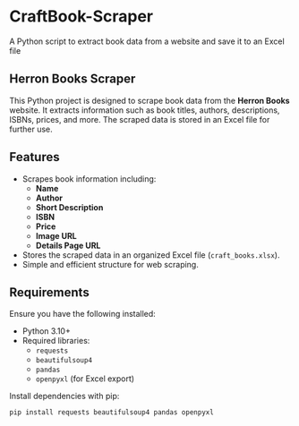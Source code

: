 # CraftBook-Scraper
A Python script to extract book data from a website and save it to an Excel file

## Herron Books Scraper

This Python project is designed to scrape book data from the **Herron Books** website. It extracts information such as book titles, authors, descriptions, ISBNs, prices, and more. The scraped data is stored in an Excel file for further use.

## Features

- Scrapes book information including:
  - **Name**  
  - **Author**  
  - **Short Description**  
  - **ISBN**  
  - **Price**  
  - **Image URL**  
  - **Details Page URL**  
- Stores the scraped data in an organized Excel file (`craft_books.xlsx`).
- Simple and efficient structure for web scraping.

## Requirements

Ensure you have the following installed:

- Python 3.10+  
- Required libraries:
  - `requests`
  - `beautifulsoup4`
  - `pandas`
  - `openpyxl` (for Excel export)

Install dependencies with pip:

```bash
pip install requests beautifulsoup4 pandas openpyxl
